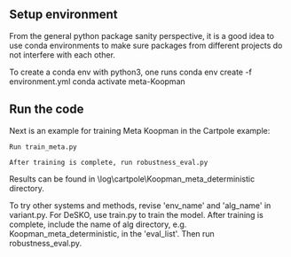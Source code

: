 ## Setup environment

From the general python package sanity perspective, it is a good idea to use conda environments to make sure packages from different projects do not interfere with each other.



To create a conda env with python3, one runs
conda env create -f environment.yml
conda activate meta-Koopman



## Run the code

Next is an example for training Meta Koopman in the Cartpole example:

```
Run train_meta.py

After training is complete, run robustness_eval.py
```

Results can be found in \\log\\cartpole\\Koopman\_meta\_deterministic directory.



To try other systems and methods, revise 'env\_name' and 'alg\_name' in variant.py. For DeSKO, use train.py to train the model.
After training is complete, include the name of alg directory, e.g. Koopman\_meta\_deterministic, in the 'eval\_list'. Then run robustness\_eval.py.


